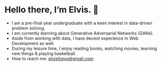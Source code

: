 # Hello there, I’m Elvis. 👋 
- I am a pre-final year undergraduate with a keen interest in data-driven problem solving.
- I am currently learning about Generative Adversarial Networks (GANs). 
- Aside from working with data, I have decent experience in Web Development as well.
- During my leisure time, I enjoy reading books, watching movies, learning new things & playing basketball.
- How to reach me: elvistheyo@gmail.com
<!-- - Currently, I am working on Federated Learning for Multi-Institutional Medical Image Segmentation. -->




<!---
avocadopelvis/avocadopelvis is a ✨ special ✨ repository because its `README.md` (this file) appears on your GitHub profile.
You can click the Preview link to take a look at your changes.
--->
